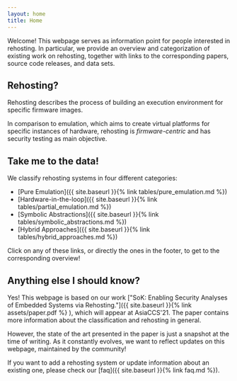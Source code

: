 ```yaml
---
layout: home
title: Home
---
```


Welcome! This webpage serves as information point for people interested in rehosting.
In particular, we provide an overview and categorization of existing work on rehosting, together with links to the corresponding papers, source code releases, and data sets.

## Rehosting?

Rehosting describes the process of building an execution environment for specific firmware images.

In comparison to emulation, which aims to create virtual platforms for specific instances of hardware, rehosting is *firmware-centric* and has security testing as main objective.

## Take me to the data!

We classify rehosting systems in four different categories:
* [Pure Emulation]({{ site.baseurl }}{% link tables/pure_emulation.md %})
* [Hardware-in-the-loop]({{ site.baseurl }}{% link tables/partial_emulation.md %})
* [Symbolic Abstractions]({{ site.baseurl }}{% link tables/symbolic_abstractions.md %})
* [Hybrid Approaches]({{ site.baseurl }}{% link tables/hybrid_approaches.md %})

Click on any of these links, or directly the ones in the footer, to get to the corresponding overview!

## Anything else I should know?

Yes! This webpage is based on our work ["SoK: Enabling Security Analyses of Embedded Systems via Rehosting."]({{ site.baseurl }}{% link assets/paper.pdf %} ), which will appear at AsiaCCS'21. The paper contains more information about the classification and rehosting in general.

However, the state of the art presented in the paper is just a snapshot at the time of writing. As it constantly evolves, we want to reflect updates on this webpage, maintained by the community!

If you want to add a rehosting system or update information about an existing one, please check our [faq]({{ site.baseurl }}{% link faq.md %}).


